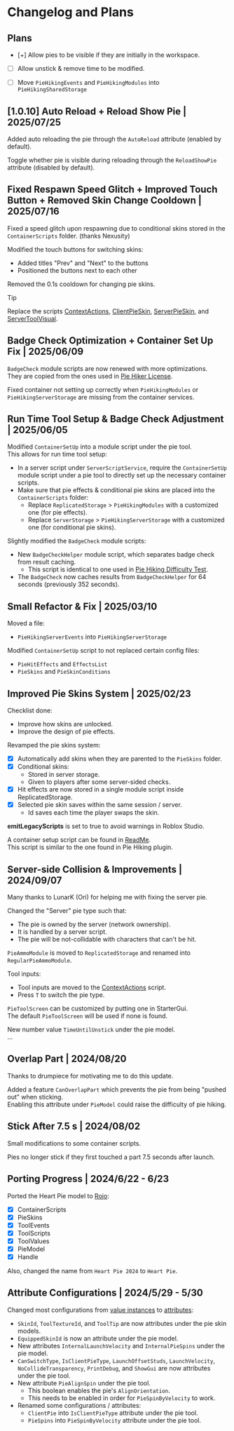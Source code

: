 # Changelog and Plans


## Plans

- [+] Allow pies to be visible if they are initially in the workspace.
- [ ] Allow unstick & remove time to be modified.
- [ ] Move `PieHikingEvents` and `PieHikingModules` into `PieHikingSharedStorage`


## [1.0.10] Auto Reload + Reload Show Pie | 2025/07/25

Added auto reloading the pie through the `AutoReload` attribute (enabled by default).

Toggle whether pie is visible during reloading through the `ReloadShowPie` attribute (disabled by default).


## Fixed Respawn Speed Glitch + Improved Touch Button + Removed Skin Change Cooldown | 2025/07/16

Fixed a speed glitch upon respawning due to conditional skins stored in the `ContainerScripts` folder.
(thanks Nexusity)

Modified the touch buttons for switching skins:
- Added titles "Prev" and "Next" to the buttons
- Positioned the buttons next to each other

Removed the 0.1s cooldown for changing pie skins.

> [!TIP]
> Replace the scripts [ContextActions](src/Heart%20Pie/ToolScripts/ActionsActor/ContextActions.client.luau),
> [ClientPieSkin](src/Heart%20Pie/ToolScripts/PieSkinsActor/ClientPieSkin.client.luau),
> [ServerPieSkin](src/Heart%20Pie/ToolScripts/PieSkinsActor/ServerPieSkin.server.luau),
> and [ServerToolVisual](src/Heart%20Pie/ToolScripts/ToolVisualActor/ServerToolVisual.server.luau).


## Badge Check Optimization + Container Set Up Fix | 2025/06/09

`BadgeCheck` module scripts are now renewed with more optimizations.<br>
They are copied from the ones used in [Pie Hiker License](https://github.com/MarioChao/Pie-Hiker-License).

Fixed container not setting up correctly when `PieHikingModules` or `PieHikingServerStorage` are missing from the container services.


## Run Time Tool Setup & Badge Check Adjustment | 2025/06/05

Modified `ContainerSetUp` into a module script under the pie tool.<br>
This allows for run time tool setup:

- In a server script under `ServerScriptService`, require the `ContainerSetUp` module script under a pie tool to directly set up the necessary container scripts.
- Make sure that pie effects & conditional pie skins are placed into the `ContainerScripts` folder:
    - Replace `ReplicatedStorage` > `PieHikingModules` with a customized one (for pie effects).
    - Replace `ServerStorage` > `PieHikingServerStorage` with a customized one (for conditional pie skins).

Slightly modified the `BadgeCheck` module scripts:

- New `BadgeCheckHelper` module script, which separates badge check from result caching.
    - This script is identical to one used in [Pie Hiking Difficulty Test](https://www.roblox.com/games/16124983043/Pie-Hiking-Difficulty-Test).
- The `BadgeCheck` now caches results from `BadgeCheckHelper` for 64 seconds (previously 352 seconds).


## Small Refactor & Fix | 2025/03/10

Moved a file:
- `PieHikingServerEvents` into `PieHikingServerStorage`

Modified `ContainerSetUp` script to not replaced certain config files:
- `PieHitEffects` and `EffectsList`
- `PieSkins` and `PieSkinConditions`


## Improved Pie Skins System | 2025/02/23

Checklist done:

- Improve how skins are unlocked.
- Improve the design of pie effects.

Revamped the pie skins system:

- [x] Automatically add skins when they are parented to the `PieSkins` folder.
- [x] Conditional skins:
    - Stored in server storage.
    - Given to players after some server-sided checks.
- [x] Hit effects are now stored in a single module script inside ReplicatedStorage.
- [x] Selected pie skin saves within the same session / server.
    - Id saves each time the player swaps the skin.

**emitLegacyScripts** is set to true to avoid warnings in Roblox Studio.

A container setup script can be found in [ReadMe](./src/Heart%20Pie/ContainerScripts%20(see%20ReadMe)/ReadMe.server.luau).<br>
This script is similar to the one found in Pie Hiking plugin.


## Server-side Collision & Improvements | 2024/09/07

Many thanks to LunarK (Ori) for helping me with fixing the server pie.

Changed the "Server" pie type such that:

- The pie is owned by the server (network ownership).
- It is handled by a server script.
- The pie will be not-collidable with characters that can't be hit.

`PieAmmoModule` is moved to `ReplicatedStorage` and renamed into `RegularPieAmmoModule`.

Tool inputs:

- Tool inputs are moved to the [ContextActions](./src/Heart%20Pie/ToolScripts/ActionsActor/ContextActions.client.luau) script.
- Press `T` to switch the pie type.

`PieToolScreen` can be customized by putting one in StarterGui.<br>
The default `PieToolScreen` will be used if none is found.

New number value `TimeUntilUnstick` under the pie model.<br>
...


## Overlap Part | 2024/08/20

Thanks to drumpiece for motivating me to do this update.

Added a feature `CanOverlapPart` which prevents the pie from being "pushed out" when sticking.<br>
Enabling this attribute under `PieModel` could raise the difficulty of pie hiking.


## Stick After 7.5 s | 2024/08/02

Small modifications to some container scripts.

Pies no longer stick if they first touched a part 7.5 seconds after launch.


## Porting Progress | 2024/6/22 - 6/23

Ported the Heart Pie model to [Rojo](https://github.com/rojo-rbx/rojo):

- [x] ContainerScripts
- [x] PieSkins
- [x] ToolEvents
- [x] ToolScripts
- [x] ToolValues
- [x] PieModel
- [x] Handle

Also, changed the name from `Heart Pie 2024` to `Heart Pie`.


## Attribute Configurations | 2024/5/29 - 5/30

Changed most configurations from [value instances](https://create.roblox.com/docs/reference/engine/classes/ValueBase) to [attributes](https://create.roblox.com/docs/studio/properties#instance-attributes):

- `SkinId`, `ToolTextureId`, and `ToolTip` are now attributes under the pie skin models.
- `EquippedSkinId` is now an attribute under the pie model.
- New attributes `InternalLaunchVelocity` and `InternalPieSpins` under the pie model.
- `CanSwitchType`, `IsClientPieType`, `LaunchOffsetStuds`, `LaunchVelocity`, `NoCollideTransparency`, `PrintDebug`, and `ShowGui` are now attributes under the pie tool.
- New attribute `PieAlignSpin` under the pie tool.
    - This boolean enables the pie's `AlignOrientation`.
    - This needs to be enabled in order for `PieSpinByVelocity` to work.
- Renamed some configurations / attributes:
    - `ClientPie` into `IsClientPieType` attribute under the pie tool.
    - `PieSpins` into `PieSpinByVelocity` attribute under the pie tool.

